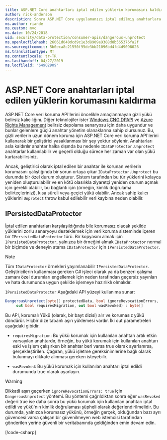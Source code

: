 ```yaml
---
title: ASP.NET Core anahtarları iptal edilen yüklerin korumasını kaldırma
author: rick-anderson
description: Sonra ASP.NET Core uygulamanızı iptal edilmiş anahtarlara sahip korumalı veri korumasını öğrenin.
ms.author: riande
ms.custom: mvc
ms.date: 10/24/2018
uid: security/data-protection/consumer-apis/dangerous-unprotect
ms.openlocfilehash: 26061d048dcd9c1e3d8909e9388d8b565376fa2f
ms.sourcegitcommit: 5b0eca8c21550f95de3bb21096bd4fd4d9098026
ms.translationtype: MT
ms.contentlocale: tr-TR
ms.lasthandoff: 04/27/2019
ms.locfileid: "64902909"
---
```

# <a name="unprotect-payloads-whose-keys-have-been-revoked-in-aspnet-core"></a>ASP.NET Core anahtarları iptal edilen yüklerin korumasını kaldırma

<a name="data-protection-consumer-apis-dangerous-unprotect"></a>

ASP.NET Core veri koruma API'lerini öncelikle amaçlanmayan gizli yükü belirsiz kalıcılığını. Diğer teknolojiler ister [Windows CNG DPAPI](https://msdn.microsoft.com/library/windows/desktop/hh706794%28v=vs.85%29.aspx) ve [Azure Rights Management](/rights-management/) belirsiz depolama senaryosu için daha uygundur ve bunlar gelenlere güçlü anahtar yönetim olanaklarına sahip olursunuz. Bu, gizli verilerin uzun dönem koruma için ASP.NET Core veri koruma API'lerini kullanarak bir geliştirici yasaklanması bir şey yoktur söylenir. Anahtarları asla kaldırılır anahtar halka dışında bu nedenle `IDataProtector.Unprotect` anahtarlar kullanılabilir ve geçerli olduğu sürece her zaman var olan yükü kurtarabilirsiniz.

Ancak, geliştirici olarak iptal edilen bir anahtar ile korunan verilerin korumasını çalıştığında bir sorun ortaya çıkar `IDataProtector.Unprotect` bu durumda bir özel durum oluşturur. Sistem tarafından bu tür yüklerini kolayca yeniden oluşturulabilir ve en kötü olasılıkla ziyaretçi yeniden oturum açmak için gerekli olabilir, bu bağlantı için (örneğin, kimlik doğrulama belirteçlerinizi), kısa süreli veya geçici yükü olabilir. Ancak sahip kalıcı yüklerini `Unprotect` throw kabul edilebilir veri kaybına neden olabilir.

## <a name="ipersisteddataprotector"></a>IPersistedDataProtector

İptal edilen anahtarları karşılaşıldığında bile korumasız olacak şekilde yüklerini zorlu senaryoyu desteklemek için veri koruma sisteminde içeren bir `IPersistedDataProtector` türü. Bir kopyasını almak için `IPersistedDataProtector`, yalnızca bir örneğini almak `IDataProtector` normal bir biçimde ve deneyin atama `IDataProtector` için `IPersistedDataProtector`.

> [!NOTE]
> Tüm `IDataProtector` örnekleri yayımlanabilir `IPersistedDataProtector`. Geliştiricilerin kullanması gereken C# işleci olarak ya da benzeri çalışma zamanı özel durumları engellemek için neden tarafından geçersiz yayınları ve hata durumunda uygun şekilde işlemeye hazırlıklı olmalıdır.

`IPersistedDataProtector` Aşağıdaki API yüzeyi kullanıma sunar:

```csharp
DangerousUnprotect(byte[] protectedData, bool ignoreRevocationErrors,
     out bool requiresMigration, out bool wasRevoked) : byte[]
```

Bu API, korumalı Yükü (olarak, bir bayt dizisi) alır ve korumasız yükü döndürür. Hiçbir dize tabanlı aşırı yüklemesi vardır. İki out parametreleri aşağıdaki gibidir.

* `requiresMigration`: Bu yükü korumak için kullanılan anahtarı artık etkin varsayılan anahtardır, örneğin, bu yükü korumak için kullanılan anahtarı eski ve işlem çalışırken bir anahtar beri varsa true olarak ayarlanırsa, gerçekleştirilen. Çağıran, yükü işletme gereksinimlerine bağlı olarak bulunmayı dikkate alınması gereken isteyebilir.

* `wasRevoked`: Bu yükü korumak için kullanılan anahtarı iptal edildi durumunda true olarak ayarlayın.

>[!WARNING]
> Dikkatli aşırı geçerken `ignoreRevocationErrors: true` için `DangerousUnprotect` yöntemi. Bu yöntemi çağrıldıktan sonra eğer `wasRevoked` değeri true ise daha sonra bu yükü korumak için kullanılan anahtarı iptal edildi ve yükü'nın kimlik doğrulaması şüpheli olarak değerlendirilmelidir. Bu durumda, yalnızca korumasız yükünü, örneğin gerçek, olduğundan bazı ayrı güvencesi varsa çalışan bir güvenilmeyen web istemcisi tarafından gönderilen yerine güvenli bir veritabanında geldiğinden emin devam edin.

[!code-csharp[](dangerous-unprotect/samples/dangerous-unprotect.cs)]
